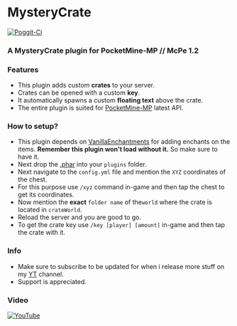 # MysteryCrate
[![Poggit-Ci](https://poggit.pmmp.io/ci.shield/JackMD/MysteryCrate/MysteryCrate)](https://poggit.pmmp.io/ci/JackMD/MysteryCrate/MysteryCrate)
### A MysteryCrate plugin for PocketMine-MP // McPe 1.2
### Features
 - This plugin adds custom **crates** to your server.
 - Crates can be opened with a custom **key**.
 - It automatically spawns a custom **floating text** above the crate.
 - The entire plugin is suited for [PocketMine-MP](https://github.com/pmmp/PocketMine-MP) latest API.
### How to setup?
 - This plugin depends on [VanillaEnchantments](https://github.com/TheAz928/VanillaEnchantments) for adding enchants on the items. **Remember this plugin won't load without it.** So make sure to have it.
 - Next drop the [.phar](https://poggit.pmmp.io/ci/JackMD/MysteryCrate/MysteryCrate) into your `plugins` folder.
 - Next navigate to the `config.yml` file and mention the `XYZ` coordinates of the chest.
 - For this purpose use `/xyz` command in-game and then tap the chest to get its coordinates.
 - Now mention the **exact** `folder name` of the`world` where the crate is located in `crateWorld`.
 - Reload the server and you are good to go.
 - To get the crate key use `/key [player] [amount]` in-game and then tap the crate with it.
### Info
  - Make sure to subscribe to be updated for when i release more stuff on my [YT](https://www.youtube.com/watch?v=JPkGL9R9prY&app=desktop) channel.
  - Support is appreciated.
### Video
[![YouTube](https://img.youtube.com/vi/JPkGL9R9prY/0.jpg)](https://m.youtube.com/watch?v=JPkGL9R9prY)
